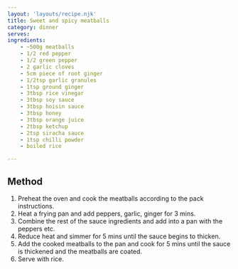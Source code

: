 ```yaml
---
layout: 'layouts/recipe.njk'
title: Sweet and spicy meatballs
category: dinner
serves: 
ingredients:
    - ~500g meatballs
    - 1/2 red pepper
    - 1/2 green pepper
    - 2 garlic cloves
    - 5cm piece of root ginger
    - 1/2tsp garlic granules
    - 1tsp ground ginger
    - 3tbsp rice vinegar
    - 3tbsp soy sauce
    - 3tbsp hoisin sauce
    - 3tbsp honey
    - 3tbsp orange juice
    - 2tbsp ketchup
    - 2tsp siracha sauce
    - 1tsp chilli powder
    - boiled rice

---
```


## Method
1. Preheat the oven and cook the meatballs according to the pack instructions.
2. Heat a frying pan and add peppers, garlic, ginger for 3 mins.
3. Combine the rest of the sauce ingredients and add into a pan with the peppers etc.
4. Reduce heat and simmer for 5 mins until the sauce begins to thicken.
5. Add the cooked meatballs to the pan and cook for 5 mins until the sauce is thickened and the meatballs are coated.
6. Serve with rice.

